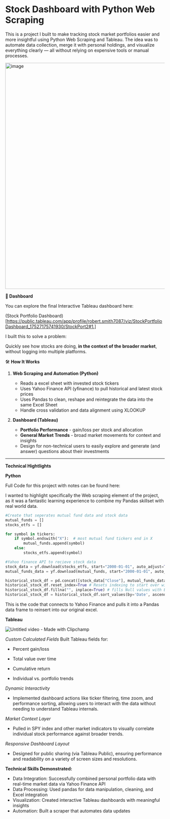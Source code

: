 # Stock Dashboard with Python Web Scraping

This is a project I built to make tracking stock market portfolios easier and more insightful using Python Web Scraping and Tableau. The idea was to automate data collection, merge it with personal holdings, and visualize everything clearly — all without relying on expensive tools or manual processes.

<img width="1073" height="714" alt="image" src="https://github.com/user-attachments/assets/01e16a96-1288-46d3-b4c9-c1070f9fe840" />

**🔗 Dashboard**

You can explore the final Interactive Tableau dashboard here: 

(Stock Portfolio Dashboard)[https://public.tableau.com/app/profile/robert.smith7087/viz/StockPortfolioDashboard_17527175741930/StockPort2#1.]

I built this to solve a problem: 

Quickly see how stocks are doing, **in the context of the broader market**, without logging into multiple platforms.

🛠️ **How It Works**

1) **Web Scraping and Automation (Python)**
   - Reads a excel sheet with invested stock tickers
   - Uses Yahoo Finance API (yfinance) to pull historical and latest stock prices
   - Uses Pandas to clean, reshape and reintegrate the data into the same Excel Sheet
   - Handle cross validation and data alignment using XLOOKUP
  
2) **Dashboard (Tableau)**
   - **Portfolio Performance** - gain/loss per stock and allocation
   - **General Market Trends** - broad market movements for context and insights
   - Design for non-technical users to easily explore and generate (and answer) questions about their investments
  
---

**Technical Hightlights**

**Python** 

Full Code for this project with notes can be found here: 

I wanted to highlight specifically the Web scraping element of the project, as it was a fantastic learning experience to combine my Pandas skillset with real world data. 

```python
#Create that seperates mutual fund data and stock data
mutual_funds = []
stocks_etfs = []

for symbol in tickers:
    if symbol.endswith("X"):  # most mutual fund tickers end in X
        mutual_funds.append(symbol)
    else:
        stocks_etfs.append(symbol)

#Yahoo finance API to recieve stock data
stock_data = yf.download(stocks_etfs, start="2000-01-01", auto_adjust=True)
mutual_funds_data = yf.download(mutual_funds, start="2000-01-01", auto_adjust=True)

historical_stock_df = pd.concat([stock_data["Close"], mutual_funds_data["Close"]]) # Combines Stocks and Mutual Funds into One dataframe (excel sheet)
historical_stock_df.reset_index=True # Resets indexing to start over with new columns 
historical_stock_df.fillna("", inplace=True) # fills Null values with Blanks instead of Errors/random data
historical_stock_df = historical_stock_df.sort_values(by='Date', ascending=False) # Sorts the data from Descending data (starts at 2025 rather than 2000)
```

This is the code that connects to Yahoo Finance and pulls it into a Pandas data frame to reinsert into our original excel. 

**Tableau** 

![Untitled video - Made with Clipchamp](https://github.com/user-attachments/assets/bcbe1eb4-2ad9-4915-b6d6-7e80807ccaa1)


*Custom Calculated Fields*
Built Tableau fields for:

- Percent gain/loss

- Total value over time

- Cumulative return

- Individual vs. portfolio trends

*Dynamic Interactivity*

- Implemented dashboard actions like ticker filtering, time zoom, and performance sorting, allowing users to interact with the data without needing to understand Tableau internals.

*Market Context Layer*

- Pulled in SPY index and other market indicators to visually correlate individual stock performance against broader trends.

*Responsive Dashboard Layout*

- Designed for public sharing (via Tableau Public), ensuring performance and readability on a variety of screen sizes and resolutions.



**Technical Skills Demonstrated:**

- Data Integration: Successfully combined personal portfolio data with real-time market data via Yahoo Finance API
- Data Processing: Used pandas for data manipulation, cleaning, and Excel integration
- Visualization: Created interactive Tableau dashboards with meaningful insights
- Automation: Built a scraper that automates data updates
